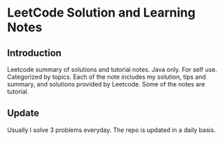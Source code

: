 # LeetCode Solution and Learning Notes

## Introduction
Leetcode summary of solutions and tutorial notes. Java only. For self use. Categorized by topics. Each of the note includes my solution, tips and summary, and solutions provided by Leetcode. Some of the notes are tutorial.

## Update
Usually I solve 3 problems everyday. The repo is updated in a daily basis.
